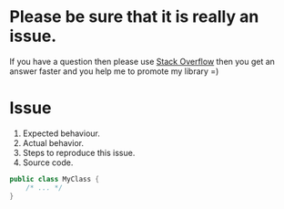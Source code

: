 # Please be sure that it is really an issue.
If you have a question then please use [Stack Overflow](https://stackoverflow.com/search?q=rendererrecyclerviewadapter)
then you get an answer faster and you help me to promote my library =)

# Issue
1. Expected behaviour.
2. Actual behavior.
3. Steps to reproduce this issue.
4. Source code.
```java
public class MyClass {
    /* ... */
}
```
